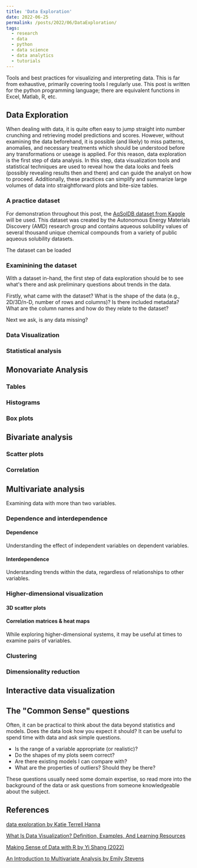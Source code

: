 ```yaml
---
title: 'Data Exploration'
date: 2022-06-25
permalink: /posts/2022/06/DataExploration/
tags:
  - research
  - data
  - python
  - data science
  - data analytics
  - tutorials
---
```


Tools and best practices for visualizing and interpreting data. This is far from exhaustive, primarily covering tools I regularly use. This post is written for the python programming language; there are equivalent functions in Excel, Matlab, R, etc.

## Data Exploration

When dealing with data, it is quite often easy to jump straight into number crunching and retrieving model predictions and scores. However, without examining the data beforehand, it is possible (and likely) to miss patterns, anomalies, and necessary treatments which should be understood before any transformations or useage is applied. For this reason, data exploration is the first step of data analysis. In this step, data visualization tools and statistical techniques are used to reveal how the data looks and feels (possibly revealing results then and there) and can guide the analyst on how to proceed. Additionally, these practices can simplify and summarize large volumes of data into straightforward plots and bite-size tables.

### A practice dataset

For demonstration throughout this post, the [AqSolDB dataset from Kaggle](https://www.kaggle.com/datasets/sorkun/aqsoldb-a-curated-aqueous-solubility-dataset) will be used. This dataset was created by the Autonomous Energy Materials Discovery (AMD) research group and contains aqueous solubility values of several thousand unique chemical compounds from a variety of public aqueous solubility datasets.

The dataset can be loaded 

### Examinining the dataset

With a dataset in-hand, the first step of data exploration should be to see what's there and ask preliminary questions about trends in the data.

Firstly, what came with the dataset? What is the shape of the data (e.g., 2D/3D/n-D, number of rows and columns)? Is there included metadata? What are the column names and how do they relate to the dataset?

Next we ask, is any data missing?

### Data Visualization

### Statistical analysis

## Monovariate Analysis

### Tables

### Histograms

### Box plots

## Bivariate analysis

### Scatter plots

### Correlation

## Multivariate analysis

Examining data with more than two variables. 

### Dependence and interdependence

#### Dependence

Understanding the effect of independent variables on dependent variables.

#### Interdependence

Understanding trends within the data, regardless of relationships to other variables.

### Higher-dimensional visualization

#### 3D scatter plots

#### Correlation matrices & heat maps

While exploring higher-dimensional systems, it may be useful at times to examine pairs of variables.

### Clustering

### Dimensionality reduction

## Interactive data visualization



## The "Common Sense" questions

Often, it can be practical to think about the data beyond statistics and models. Does the data look how you expect it should? It can be useful to spend time with data and ask simple questions.

* Is the range of a variable appropriate (or realistic)?
* Do the shapes of my plots seem correct?
* Are there existing models I can compare with?
* What are the properties of outliers? Should they be there?

These questions usually need some domain expertise, so read more into the background of the data or ask questions from someone knowledgeable about the subject.

## References

[data exploration by Katie Terrell Hanna](https://www.techtarget.com/searchbusinessanalytics/definition/data-exploration#:~:text=Data%20exploration%20is%20the%20first,set%20characteristics%20and%20initial%20patterns.)

[What Is Data Visualization? Definition, Examples, And Learning Resources](https://www.tableau.com/learn/articles/data-visualization)

[Making Sense of Data with R by Yi Shang (2022)](https://bookdown.org/yshang/book/)

[An Introduction to Multivariate Analysis by Emily Stevens](https://careerfoundry.com/en/blog/data-analytics/multivariate-analysis/)